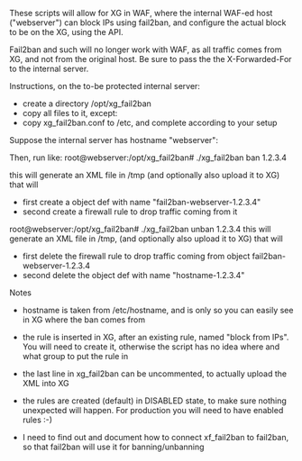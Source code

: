These scripts will allow for XG in WAF, where the internal WAF-ed host ("webserver") can block IPs using fail2ban,
and configure the actual block to be on the XG, using the API.

Fail2ban and such will no longer work with WAF, as all traffic comes from XG, and not from the original host.
Be sure to pass the the X-Forwarded-For to the internal server.

Instructions, on the to-be protected internal server:
* create a directory /opt/xg_fail2ban
* copy all files to it, except:
* copy xg_fail2ban.conf to /etc, and complete according to your setup

Suppose the internal server has hostname "webserver":

Then, run like:
root@webserver:/opt/xg_fail2ban# ./xg_fail2ban ban 1.2.3.4

this will generate an XML file in /tmp (and optionally also upload it to XG) that will
- first create a object def with name "fail2ban-webserver-1.2.3.4"
- second create a firewall rule to drop traffic coming from it 

root@webserver:/opt/xg_fail2ban# ./xg_fail2ban unban 1.2.3.4
this will generate an XML file in /tmp, (and optionally also upload it to XG) that will
- first delete the firewall rule to drop traffic coming from object fail2ban-webserver-1.2.3.4 
- second delete the object def with name "hostname-1.2.3.4"

Notes

- hostname is taken from /etc/hostname, and is only so you can easily see in XG where the ban comes from

- the rule is inserted in XG, after an existing rule, named "block from IPs".
You will need to create it, otherwise the script has no idea where and what group to put the rule in

- the last line in xg_fail2ban can be uncommented, to actually upload the XML into XG

- the rules are created (default) in DISABLED state, to make sure nothing unexpected will happen.
For production you will need to have enabled rules :-)

- I need to find out and document how to connect xf_fail2ban to fail2ban, so that fail2ban will use it for banning/unbanning
